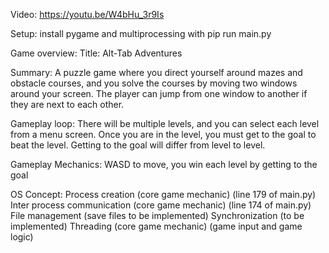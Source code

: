 Video: https://youtu.be/W4bHu_3r9Is

Setup:
install pygame and multiprocessing with pip
run main.py

Game overview:
Title: Alt-Tab Adventures

Summary: A puzzle game where you direct yourself around mazes and obstacle courses, and you solve the courses by moving two windows around your screen. The player can jump from one window to another if they are next to each other. 

Gameplay loop: There will be multiple levels, and you can select each level from a menu screen. Once you are in the level, you must get to the goal to beat the level. Getting to the goal will differ from level to level.

Gameplay Mechanics:
WASD to move, you win each level by getting to the goal

OS Concept:
Process creation (core game mechanic) (line 179 of main.py)
Inter process communication (core game mechanic) (line 174 of main.py)
File management (save files to be implemented)
Synchronization (to be implemented)
Threading (core game mechanic) (game input and game logic)
